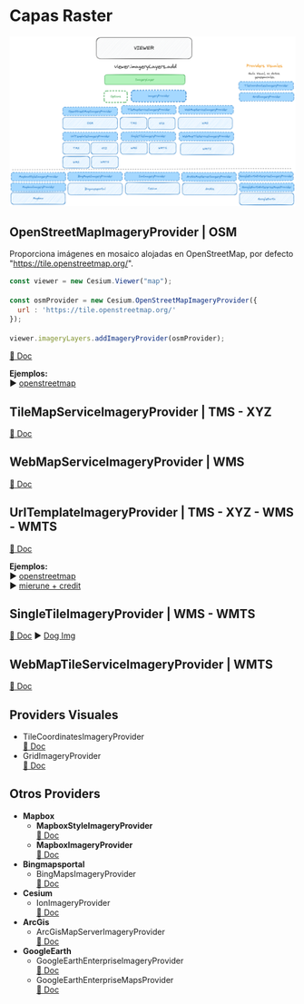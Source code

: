 # Capas Raster  

![scheme](./scheme.png)

## OpenStreetMapImageryProvider  | OSM  
Proporciona imágenes en mosaico alojadas en OpenStreetMap, por defecto "https://tile.openstreetmap.org/".
```javascript
const viewer = new Cesium.Viewer("map");

const osmProvider = new Cesium.OpenStreetMapImageryProvider({
  url : 'https://tile.openstreetmap.org/'
});

viewer.imageryLayers.addImageryProvider(osmProvider);
```

[📘 Doc](https://cesium.com/learn/ion-sdk/ref-doc/OpenStreetMapImageryProvider.html)

**Ejemplos:**  
▶️ [openstreetmap](https://github.com/AlvaroCodes/cesiumJS_notebook/blob/main/05_Capas_raster/examples/03_OpenStreetMapImageryProvider.html)  

## TileMapServiceImageryProvider | TMS - XYZ
[📘 Doc](https://cesium.com/learn/ion-sdk/ref-doc/TileMapServiceImageryProvider.html)

## WebMapServiceImageryProvider | WMS
[📘 Doc](https://cesium.com/learn/ion-sdk/ref-doc/WebMapServiceImageryProvider.html)

## UrlTemplateImageryProvider | TMS - XYZ - WMS - WMTS
[📘 Doc](https://cesium.com/learn/ion-sdk/ref-doc/UrlTemplateImageryProvider.html)  

**Ejemplos:**  
▶️ [openstreetmap](https://github.com/AlvaroCodes/cesiumJS_notebook/blob/main/05_Capas_raster/examples/01_UrlTemplateImageryProvider.html)  
▶️ [mierune + credit](https://github.com/AlvaroCodes/cesiumJS_notebook/blob/main/05_Capas_raster/examples/02_UrlTemplateImageryProvider.html)

## SingleTileImageryProvider | WMS - WMTS
[📘 Doc](https://cesium.com/learn/ion-sdk/ref-doc/SingleTileImageryProvider.html)
▶️ [Dog Img](https://github.com/AlvaroCodes/cesiumJS_notebook/blob/main/05_Capas_raster/examples/04_SingleTileImageryProvider.html)  

## WebMapTileServiceImageryProvider | WMTS
[📘 Doc](https://cesium.com/learn/ion-sdk/ref-doc/WebMapTileServiceImageryProvider.html)

## Providers Visuales
* TileCoordinatesImageryProvider  
  [📘 Doc](https://cesium.com/learn/ion-sdk/ref-doc/TileCoordinatesImageryProvider.html)
* GridImageryProvider  
  [📘 Doc](https://cesium.com/learn/ion-sdk/ref-doc/GridImageryProvider.html)

## Otros Providers
* **Mapbox**
  * **MapboxStyleImageryProvider**  
    [📘 Doc](https://cesium.com/learn/ion-sdk/ref-doc/MapboxStyleImageryProvider.html)
  * **MapboxImageryProvider**  
    [📘 Doc](https://cesium.com/learn/ion-sdk/ref-doc/MapboxImageryProvider.html?classFilter=mapbox)
* **Bingmapsportal**
   * BingMapsImageryProvider  
    [📘 Doc](https://cesium.com/learn/ion-sdk/ref-doc/BingMapsImageryProvider.html?classFilter=Bingmaps)
* **Cesium**
   * IonImageryProvider  
    [📘 Doc](https://cesium.com/learn/ion-sdk/ref-doc/IonImageryProvider.html?classFilter=ionima)
* **ArcGis**
  * ArcGisMapServerImageryProvider  
    [📘 Doc](https://cesium.com/learn/ion-sdk/ref-doc/ArcGisMapServerImageryProvider.html?classFilter=arc)
* **GoogleEarth**
  * GoogleEarthEnterpriseImageryProvider  
    [📘 Doc](https://cesium.com/learn/ion-sdk/ref-doc/GoogleEarthEnterpriseImageryProvider.html)
  * GoogleEarthEnterpriseMapsProvider  
    [📘 Doc](https://cesium.com/learn/ion-sdk/ref-doc/GoogleEarthEnterpriseMapsProvider.html)

